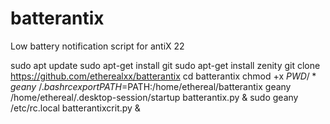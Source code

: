 # batterantix
Low battery notification script for antiX 22

sudo apt update
sudo apt-get install git
sudo apt-get install zenity
git clone https://github.com/etherealxx/batterantix
cd batterantix
chmod +x $PWD/*
geany ~/.bashrc
	export PATH=$PATH:/home/ethereal/batterantix
geany /home/ethereal/.desktop-session/startup
	batterantix.py &
sudo geany /etc/rc.local
	batterantixcrit.py &
